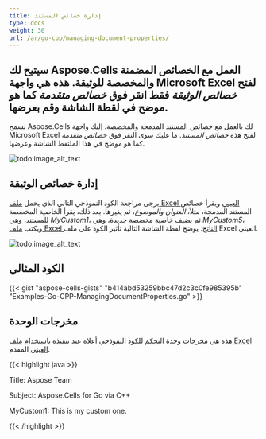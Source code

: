 ```yaml
---
title: إدارة خصائص المستند
type: docs
weight: 30
url: /ar/go-cpp/managing-document-properties/
---
```


## **سيتيح لك Aspose.Cells العمل مع الخصائص المضمنة والمخصصة للوثيقة. هذه هي واجهة Microsoft Excel لفتح *خصائص الوثيقة* فقط انقر فوق *خصائص متقدمة* كما هو موضح في لقطة الشاشة وقم بعرضها.**

تسمح Aspose.Cells لك بالعمل مع خصائص المستند المدمجة والمخصصة. إليك واجهة Microsoft Excel لفتح هذه *خصائص المستند*. ما عليك سوى النقر فوق *خصائص متقدمة* كما هو موضح في هذا الملتقط الشاشة وعرضها.

![todo:image_alt_text](managing-document-properties_1.png)

## **إدارة خصائص الوثيقة**

يرجى مراجعة الكود النموذجي التالي الذي يحمل [ملف Excel العيني](23166989.xlsx) ويقرأ خصائص المستند المدمجة، مثلاً، *العنوان والموضوع*، ثم يغيرها. بعد ذلك، يقرأ الخاصية المخصصة للمستند، وهي *MyCustom1*، ثم يضيف خاصية مخصصة جديدة، وهي *MyCustom5*، ويكتب [ملف Excel الناتج](23166986.xlsx). يوضح لقطة الشاشة التالية تأثير الكود على ملف Excel العيني.

![todo:image_alt_text](managing-document-properties_2.png)

## **الكود المثالي**

{{< gist "aspose-cells-gists" "b414abd53259bbc47d2c3c0fe985395b" "Examples-Go-CPP-ManagingDocumentProperties.go" >}}

## **مخرجات الوحدة**

هذه هي مخرجات وحدة التحكم للكود النموذجي أعلاه عند تنفيذه باستخدام [ملف Excel العيني](23166989.xlsx) المقدم.

{{< highlight java >}}

Title: Aspose Team

Subject: Aspose.Cells for Go via C++

MyCustom1: This is my custom one.

{{< /highlight >}}
